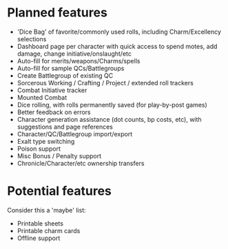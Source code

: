 # Planned features

* 'Dice Bag' of favorite/commonly used rolls, including Charm/Excellency selections
* Dashboard page per character with quick access to spend motes, add damage, change initiative/onslaught/etc
* Auto-fill for merits/weapons/Charms/spells
* Auto-fill for sample QCs/Battlegroups
* Create Battlegroup of existing QC
* Sorcerous Working / Crafting / Project / extended roll trackers
* Combat Initiative tracker
* Mounted Combat
* Dice rolling, with rolls permanently saved (for play-by-post games)
* Better feedback on errors
* Character generation assistance (dot counts, bp costs, etc), with suggestions and page references
* Character/QC/Battlegroup import/export
* Exalt type switching
* Poison support
* Misc Bonus / Penalty support
* Chronicle/Character/etc ownership transfers

# Potential features

Consider this a 'maybe' list:

* Printable sheets
* Printable charm cards
* Offline support
